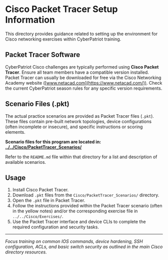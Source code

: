 # Cisco Packet Tracer Setup Information

This directory provides guidance related to setting up the environment for Cisco networking exercises within CyberPatriot training.

## Packet Tracer Software

CyberPatriot Cisco challenges are typically performed using **Cisco Packet Tracer**. Ensure all team members have a compatible version installed. Packet Tracer can usually be downloaded for free via the Cisco Networking Academy website ([www.netacad.com](https://www.netacad.com/)). Check the current CyberPatriot season rules for any specific version requirements.

## Scenario Files (.pkt)

The actual practice scenarios are provided as Packet Tracer files (`.pkt`). These files contain pre-built network topologies, device configurations (often incomplete or insecure), and specific instructions or scoring elements.

**Scenario files for this program are located in:**
[**../../Cisco/PacketTracer_Scenarios/**](../../Cisco/PacketTracer_Scenarios/)

Refer to the `README.md` file within that directory for a list and description of available scenarios.

## Usage

1.  Install Cisco Packet Tracer.
2.  Download `.pkt` files from the `Cisco/PacketTracer_Scenarios/` directory.
3.  Open the `.pkt` file in Packet Tracer.
4.  Follow the instructions provided within the Packet Tracer scenario (often in the yellow notes) and/or the corresponding exercise file in `../../Cisco/Exercises/`.
5.  Use the Packet Tracer interface and device CLIs to complete the required configuration and security tasks.

---
*Focus training on common IOS commands, device hardening, SSH configuration, ACLs, and basic switch security as outlined in the main Cisco directory resources.*
